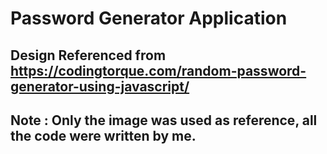 # Password Generator Application
## Design Referenced from https://codingtorque.com/random-password-generator-using-javascript/
## Note : Only the image was used as reference, all the code were written by me.
